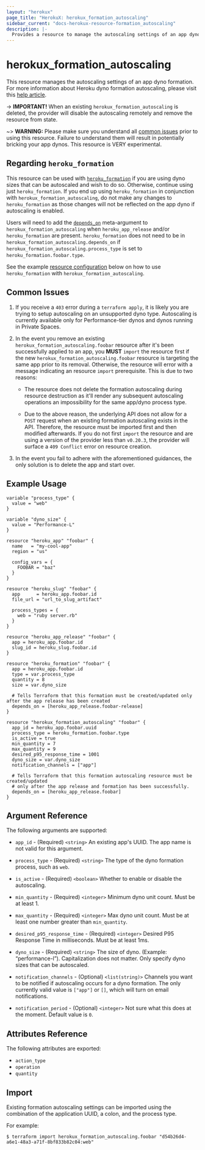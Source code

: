 ```yaml
---
layout: "herokux"
page_title: "HerokuX: herokux_formation_autoscaling"
sidebar_current: "docs-herokux-resource-formation_autoscaling"
description: |-
  Provides a resource to manage the autoscaling settings of an app dyno formation.
---
```


# herokux\_formation\_autoscaling

This resource manages the autoscaling settings of an app dyno formation.
For more information about Heroku dyno formation autoscaling, please visit this [help article](https://devcenter.heroku.com/articles/scaling#autoscaling).

-> **IMPORTANT!**
When an existing `herokux_formation_autoscaling` is deleted, the provider will disable the autoscaling remotely
and remove the resource from state.

~> **WARNING:**
Please make sure you understand all [common issues](#common-issues) prior to using this resource. Failure to understand
them will result in potentially bricking your app dynos. This resource is VERY experimental.

## Regarding `heroku_formation`

This resource can be used with [`heroku_formation`](https://registry.terraform.io/providers/heroku/heroku/latest/docs/resources/formation)
if you are using dyno sizes that can be autoscaled and wish to do so. Otherwise, continue using just `heroku_formation`.
If you end up using `heroku_formation` in conjunction with `herokux_formation_autoscaling`, do not make any changes to
`heroku_formation` as those changes will not be reflected on the app dyno if autoscaling is enabled.

Users will need to add the [`depends_on`](https://www.terraform.io/docs/language/meta-arguments/depends_on.html) meta-argument
to `herokux_formation_autoscaling` when `heroku_app_release` and/or `heroku_formation` are present. `heroku_formation`
does not need to be in `herokux_formation_autoscaling.depends_on` if `herokux_formation_autoscaling.process_type` is set
to `heroku_formation.foobar.type`.

See the example [resource configuration](#example-usage) below on how to use `heroku_formation` with `herokux_formation_autoscaling`.

## Common Issues

1. If you receive a `403` error during a `terraform apply`, it is likely you are trying to setup autoscaling
on an unsupported dyno type. Autoscaling is currently available only for Performance-tier dynos and dynos running in Private Spaces.

1. In the event you remove an existing `herokux_formation_autoscaling.foobar` resource after it's been successfully applied to an app,
   you **MUST** `import` the resource first if the new `herokux_formation_autoscaling.foobar` resource is targeting
   the same app prior to its removal. Otherwise, the resource will error with a message indicating an resource `import` prerequisite.
   This is due to two reasons:

    * The resource does not delete the formation autoscaling during resource destruction as it'll render any subsequent
      autoscaling operations an impossibility for the same app/dyno process type.

    * Due to the above reason, the underlying API does not allow for a `POST` request when an existing formation autoscaling
      exists in the API. Therefore, the resource must be imported first and then modified afterwards. If you do not first `import`
      the resource and are using a version of the provider less than `v0.20.3`, the provider will surface a `409 Conflict` error
      on resource creation.

1. In the event you fail to adhere with the aforementioned guidances, the only solution is to delete the app and start over.

## Example Usage

```hcl-terraform
variable "process_type" {
  value = "web"
}

variable "dyno_size" {
  value = "Performance-L"
}

resource "heroku_app" "foobar" {
  name   = "my-cool-app"
  region = "us"

  config_vars = {
    FOOBAR = "baz"
  }
}

resource "heroku_slug" "foobar" {
  app      = heroku_app.foobar.id
  file_url = "url_to_slug_artifact"

  process_types = {
    web = "ruby server.rb"
  }
}

resource "heroku_app_release" "foobar" {
  app = heroku_app.foobar.id
  slug_id = heroku_slug.foobar.id
}

resource "heroku_formation" "foobar" {
  app = heroku_app.foobar.id
  type = var.process_type
  quantity = 8
  size = var.dyno_size

  # Tells Terraform that this formation must be created/updated only after the app release has been created
  depends_on = [heroku_app_release.foobar-release]
}

resource "herokux_formation_autoscaling" "foobar" {
  app_id = heroku_app.foobar.uuid
  process_type = heroku_formation.foobar.type
  is_active = true
  min_quantity = 7
  max_quantity = 9
  desired_p95_response_time = 1001
  dyno_size = var.dyno_size
  notification_channels = ["app"]

  # Tells Terraform that this formation autoscaling resource must be created/updated
  # only after the app release and formation has been successfully.
  depends_on = [heroku_app_release.foobar]
}
```

## Argument Reference

The following arguments are supported:

* `app_id` - (Required) `<string>` An existing app's UUID. The app name is not valid for this argument.

* `process_type` - (Required) `<string>` The type of the dyno formation process, such as `web`.

* `is_active` - (Required) `<boolean>` Whether to enable or disable the autoscaling.

* `min_quantity` - (Required) `<integer>` Minimum dyno unit count. Must be at least 1.

* `max_quantity` - (Required) `<integer>` Max dyno unit count. Must be at least one number greater than `min_quantity`.

* `desired_p95_response_time` - (Required) `<integer>` Desired P95 Response Time in milliseconds. Must be at least 1ms.

* `dyno_size` - (Required) `<string>` The size of dyno. (Example: “performance-l”). Capitalization does not matter.
Only specify dyno sizes that can be autoscaled.

* `notification_channels` - (Optional) `<list(string)>` Channels you want to be notified if autoscaling occurs
for a dyno formation. The only currently valid value is `["app"]` or `[]`, which will turn on email notifications.

* `notification_period` - (Optional) `<integer>` Not sure what this does at the moment. Default value is `0`.

## Attributes Reference

The following attributes are exported:

* `action_type`
* `operation`
* `quantity`

## Import

Existing formation autoscaling settings can be imported using the combination
of the application UUID, a colon, and the process type.

For example:

```shell script
$ terraform import herokux_formation_autoscaling.foobar "d54b26d4-a6e1-48a3-a71f-8bf833b82c04:web"
```

